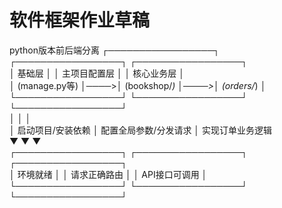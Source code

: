 # 软件框架作业草稿
python版本前后端分离
┌─────────────────┐     ┌─────────────────┐     ┌─────────────────┐  
│  基础层          │     │  主项目配置层    │     │  核心业务层      │  
│  (manage.py等)   │────>│  (bookshop/*)   │────>│  (orders/*)      │  
└─────────────────┘     └─────────────────┘     └─────────────────┘  
        │                       │                       │  
        │ 启动项目/安装依赖      │ 配置全局参数/分发请求   │ 实现订单业务逻辑  
        ▼                       ▼                       ▼  
┌─────────────────┐     ┌─────────────────┐     ┌─────────────────┐  
│  环境就绪        │     │  请求正确路由    │     │  API接口可调用   │  
└─────────────────┘     └─────────────────┘     └─────────────────┘  
